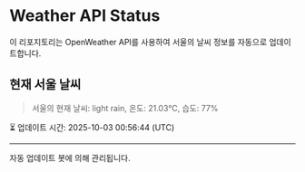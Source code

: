 
# Weather API Status

이 리포지토리는 OpenWeather API를 사용하여 서울의 날씨 정보를 자동으로 업데이트합니다.

## 현재 서울 날씨
> 서울의 현재 날씨: light rain, 온도: 21.03°C, 습도: 77%

⏳ 업데이트 시간: 2025-10-03 00:56:44 (UTC)

---
자동 업데이트 봇에 의해 관리됩니다.
